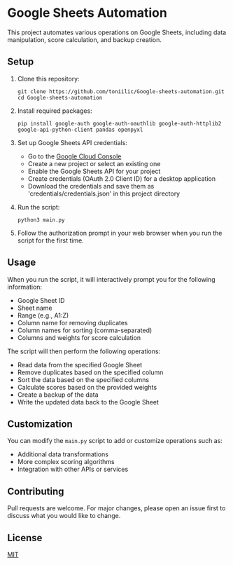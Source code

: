 # Google Sheets Automation

This project automates various operations on Google Sheets, including data manipulation, score calculation, and backup creation.

## Setup

1. Clone this repository:
   ```
   git clone https://github.com/toniilic/Google-sheets-automation.git
   cd Google-sheets-automation
   ```

2. Install required packages:
   ```
   pip install google-auth google-auth-oauthlib google-auth-httplib2 google-api-python-client pandas openpyxl
   ```

3. Set up Google Sheets API credentials:
   - Go to the [Google Cloud Console](https://console.cloud.google.com/)
   - Create a new project or select an existing one
   - Enable the Google Sheets API for your project
   - Create credentials (OAuth 2.0 Client ID) for a desktop application
   - Download the credentials and save them as 'credentials/credentials.json' in this project directory

4. Run the script:
   ```
   python3 main.py
   ```

5. Follow the authorization prompt in your web browser when you run the script for the first time.

## Usage

When you run the script, it will interactively prompt you for the following information:

- Google Sheet ID
- Sheet name
- Range (e.g., A1:Z)
- Column name for removing duplicates
- Column names for sorting (comma-separated)
- Columns and weights for score calculation

The script will then perform the following operations:

- Read data from the specified Google Sheet
- Remove duplicates based on the specified column
- Sort the data based on the specified columns
- Calculate scores based on the provided weights
- Create a backup of the data
- Write the updated data back to the Google Sheet

## Customization

You can modify the `main.py` script to add or customize operations such as:

- Additional data transformations
- More complex scoring algorithms
- Integration with other APIs or services

## Contributing

Pull requests are welcome. For major changes, please open an issue first to discuss what you would like to change.

## License

[MIT](https://choosealicense.com/licenses/mit/)
